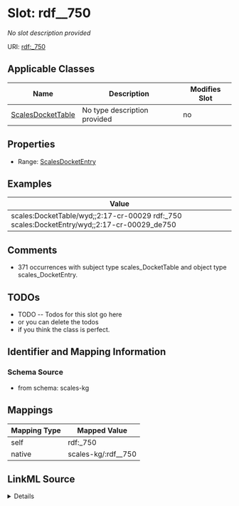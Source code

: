 

# Slot: rdf__750


_No slot description provided_





URI: [rdf:_750](http://www.w3.org/1999/02/22-rdf-syntax-ns#_750)



<!-- no inheritance hierarchy -->





## Applicable Classes

| Name | Description | Modifies Slot |
| --- | --- | --- |
| [ScalesDocketTable](../classes/ScalesDocketTable.md) | No type description provided |  no  |







## Properties

* Range: [ScalesDocketEntry](../classes/ScalesDocketEntry.md)






## Examples

| Value |
| --- |
| scales:DocketTable/wyd;;2:17-cr-00029 rdf:_750 scales:DocketEntry/wyd;;2:17-cr-00029_de750 |

## Comments

* 371 occurrences with subject type scales_DocketTable and object type scales_DocketEntry.

## TODOs

* TODO -- Todos for this slot go here
* or you can delete the todos
* if you think the class is perfect.

## Identifier and Mapping Information







### Schema Source


* from schema: scales-kg




## Mappings

| Mapping Type | Mapped Value |
| ---  | ---  |
| self | rdf:_750 |
| native | scales-kg/:rdf__750 |




## LinkML Source

<details>
```yaml
name: rdf__750
description: No slot description provided
todos:
- TODO -- Todos for this slot go here
- or you can delete the todos
- if you think the class is perfect.
comments:
- 371 occurrences with subject type scales_DocketTable and object type scales_DocketEntry.
examples:
- value: scales:DocketTable/wyd;;2:17-cr-00029 rdf:_750 scales:DocketEntry/wyd;;2:17-cr-00029_de750
from_schema: scales-kg
rank: 1000
slot_uri: rdf:_750
alias: rdf__750
domain_of:
- scales_DocketTable
range: scales_DocketEntry

```
</details>